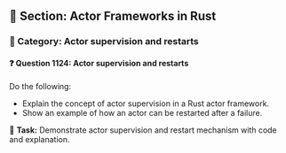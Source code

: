 ## 📘 Section: Actor Frameworks in Rust
### 🔹 Category: Actor supervision and restarts
#### ❓ Question 1124: Actor supervision and restarts

Do the following:

- Explain the concept of actor supervision in a Rust actor framework.
- Show an example of how an actor can be restarted after a failure.

🔧 **Task:** Demonstrate actor supervision and restart mechanism with code and explanation.
